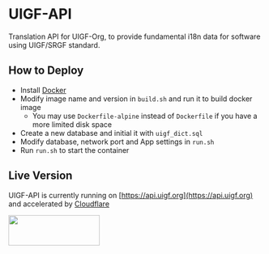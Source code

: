 # UIGF-API
Translation API for UIGF-Org, to provide fundamental i18n data for software using UIGF/SRGF standard.

## How to Deploy
- Install [Docker](https://docs.docker.com/engine/install/)
- Modify image name and version in `build.sh` and run it to build docker image
  - You may use `Dockerfile-alpine` instead of `Dockerfile` if you have a more limited disk space
- Create a new database and initial it with `uigf_dict.sql`
- Modify database, network port and App settings in `run.sh`
- Run `run.sh` to start the container

## Live Version
UIGF-API is currently running on [https://api.uigf.org](https://api.uigf.org) and accelerated by [Cloudflare](https://www.cloudflare.com/)

<a href="https://www.cloudflare.com/"><img src="https://uigf.org/CF_logo_stacked_blktype.png"  width="180" height="60"></a>
